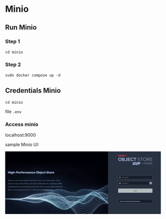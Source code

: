 # Minio

## Run Minio
### Step 1
```
cd minio
```
### Step 2
```
sudo docker compose up -d
```

## Credentials Minio
```
cd minio
```
file ```.env```

### Access minio
localhost:9000

sample Minio UI:

![image](./assets/minio.png)
